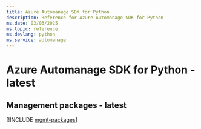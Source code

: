 ```yaml
---
title: Azure Automanage SDK for Python
description: Reference for Azure Automanage SDK for Python
ms.date: 03/03/2025
ms.topic: reference
ms.devlang: python
ms.service: automanage
---
```

# Azure Automanage SDK for Python - latest

## Management packages - latest
[!INCLUDE [mgmt-packages](automanage-mgmt-index.md)]